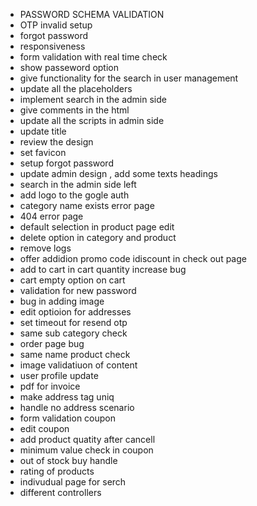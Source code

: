 - PASSWORD SCHEMA VALIDATION
- OTP invalid setup
- forgot password
- responsiveness
- form validation with real time check
- show passeword option
- give functionality for the search in user  management
- update all the placeholders
- implement search in the admin side
- give comments in the html
- update all the scripts in admin side
- update title
- review the design
- set favicon
- setup forgot password
- update admin design , add some texts headings
- search in the admin side left
- add logo to the gogle auth 
- category name exists error page
- 404 error page
- default selection in product page edit
- delete option in category and product
- remove logs
- offer addidion  promo code idiscount in check out page
- add to cart in cart quantity increase bug
- cart empty option on cart
- validation for new password
- bug in adding image
- edit optioion for addresses
- set timeout for resend otp
- same sub category check
- order page bug
- same name product check
- image validatiuon of content
- user profile update
- pdf for invoice
- make address tag uniq
- handle no address scenario
- form validation coupon
- edit coupon
- add product quatity after cancell
- minimum value check in coupon
- out of stock buy handle
- rating of products
- indivudual page for serch
- different controllers